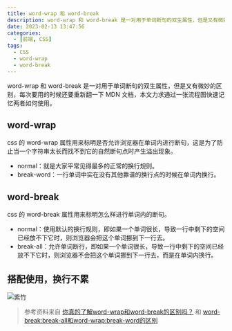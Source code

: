 ```yaml
---
title: word-wrap 和 word-break
description: word-wrap 和 word-break 是一对用于单词断句的双生属性，但是又有微妙的区别，每次要用的时候还要重新翻一下 MDN 文档，本文力求通过一张流程图快速记忆两者如何使用。
date: 2023-02-13 13:47:56
categories:
  - [前端, CSS]
tags:
  - CSS
  - word-wrap
  - word-break
---
```


word-wrap 和 word-break 是一对用于单词断句的双生属性，但是又有微妙的区别，每次要用的时候还要重新翻一下 MDN 文档，本文力求通过一张流程图快速记忆两者如何使用。

## word-wrap

css 的 word-wrap 属性用来标明是否允许浏览器在单词内进行断句，这是为了防止当一个字符串太长而找不到它的自然断句点时产生溢出现象。

- normal：就是大家平常见得最多的正常的换行规则。
- break-word：一行单词中实在没有其他靠谱的换行点的时候在单词内换行。

## word-break

css 的 word-break 属性用来标明怎么样进行单词内的断句。

- normal：使用默认的换行规则，即如果一个单词很长，导致一行中剩下的空间已经放不下它时，则浏览器会把这个单词挪到下一行去。
- break-all：允许单词断行，即如果一个单词很长，导致一行中剩下的空间已经放不下它时，则浏览器不会把这个单词挪到下一行去，而是在单词内换行。

## 搭配使用，换行不累

![紫竹](https://picbed.qunarzz.com/3d7e329ab089d28c7bde5be75573f1d3.png)

> 参考资料来自 [你真的了解word-wrap和word-break的区别吗？](https://www.cnblogs.com/2050/archive/2012/08/10/2632256.html) 和 [word-break:break-all和word-wrap:break-word的区别](https://www.zhangxinxu.com/wordpress/2015/11/diff-word-break-break-all-word-wrap-break-word/)
